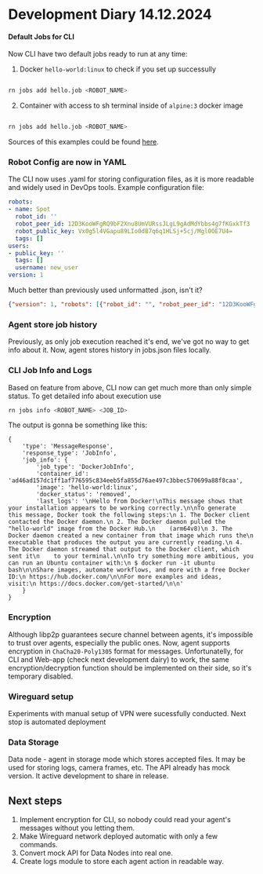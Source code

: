 # Development Diary 14.12.2024

#### Default Jobs for CLI

Now CLI have two default jobs ready to run at any time:
1. Docker ```hello-world:linux``` to check if you set up successully
```bash

rn jobs add hello.job <ROBOT_NAME>
```

2. Container with access to sh terminal inside of ```alpine:3``` docker image
```bash

rn jobs add hello.job <ROBOT_NAME>
```

Sources of this examples could be found [here](https://github.com/Smehnov/rn/blob/main/mb/job_examples.py).

### Robot Config are now in YAML

The CLI now uses .yaml for storing configuration files, as it is more readable and widely used in DevOps tools. Example configuration file:
```yaml
robots:
- name: Spot
  robot_id: ''
  robot_peer_id: 12D3KooWFgRQ9bF2Xnu8UmVURssJLgL9gAdMdYbbs4g7fKGxkTf3
  robot_public_key: Vx0g5l4VGapu89LIo0dB7q6q1HLSj+5cj/Mgl0OE7U4=
  tags: []
users:
- public_key: ''
  tags: []
  username: new_user
version: 1
```

Much better than previously used unformatted .json, isn't it?
```json
{"version": 1, "robots": [{"robot_id": "", "robot_peer_id": "12D3KooWFgRQ9bF2Xnu8UmVURssJLgL9gAdMdYbbs4g7fKGxkTf3", "robot_public_key": "Vx0g5l4VGapu89LIo0dB7q6q1HLSj+5cj/Mgl0OE7U4=", "name": "Spot", "tags": []}], "users": [{"public_key": "", "username": "new_user", "tags": []}]}
```

### Agent store job history
Previously, as only job execution reached it's end, we've got no way to get info about it. Now, agent stores history in jobs.json files locally.

### CLI Job Info and Logs
Based on feature from above, CLI now can get much more than only simple status. To get detailed info about execution use
```bash
rn jobs info <ROBOT_NAME> <JOB_ID>
```
The output is gonna be something like this:
```
{
    'type': 'MessageResponse',
    'response_type': 'JobInfo',
    'job_info': {
        'job_type': 'DockerJobInfo',
        'container_id': 'ad46ad157dc1ff1af776595c834eeb5fa855d76ae497c3bbec570699a88f8caa',
        'image': 'hello-world:linux',
        'docker_status': 'removed',
        'last_logs': '\nHello from Docker!\nThis message shows that your installation appears to be working correctly.\n\nTo generate 
this message, Docker took the following steps:\n 1. The Docker client contacted the Docker daemon.\n 2. The Docker daemon pulled the 
"hello-world" image from the Docker Hub.\n    (arm64v8)\n 3. The Docker daemon created a new container from that image which runs the\n
executable that produces the output you are currently reading.\n 4. The Docker daemon streamed that output to the Docker client, which 
sent it\n    to your terminal.\n\nTo try something more ambitious, you can run an Ubuntu container with:\n $ docker run -it ubuntu 
bash\n\nShare images, automate workflows, and more with a free Docker ID:\n https://hub.docker.com/\n\nFor more examples and ideas, 
visit:\n https://docs.docker.com/get-started/\n\n'
    }
}
```

### Encryption
Although libp2p guarantees secure channel between agents, it's impossible to trust over agents, especially the public ones. Now, agent supports encryption in `ChaCha20-Poly1305` format for messages. 
Unfortunatelly, for CLI and Web-app (check next development dairy) to work, the same encryption/decryption function should be implemented on their side, so it's temporary disabled.

### Wireguard setup
Experiments with manual setup of VPN were sucessfully conducted. Next stop is automated deployment

### Data Storage
Data node - agent in storage mode which stores accepted files. It may be used for storing logs, camera frames, etc. The API already has mock version. It active development to share in release.

## Next steps
1. Implement encryption for CLI, so nobody could read your agent's messages without you letting them.
2. Make Wireguard network deployed automatic with only a few commands.
3. Convert mock API for Data Nodes into real one.
4. Create logs module to store each agent action in readable way.
